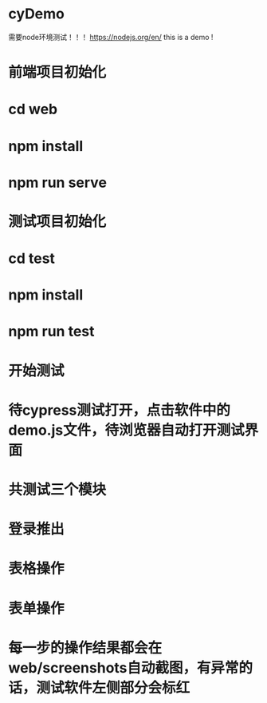 # cyDemo
需要node环境测试！！！
https://nodejs.org/en/
this is a demo !
 # 前端项目初始化
  # cd web
  # npm install
  # npm run serve
 # 测试项目初始化
  # cd test
  # npm install
  # npm run test
 

# 开始测试
 # 待cypress测试打开，点击软件中的demo.js文件，待浏览器自动打开测试界面
 # 共测试三个模块
  # 登录推出
  # 表格操作
  # 表单操作
 # 每一步的操作结果都会在web/screenshots自动截图，有异常的话，测试软件左侧部分会标红

